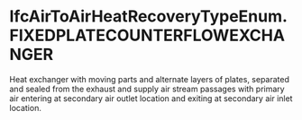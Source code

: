 IfcAirToAirHeatRecoveryTypeEnum.FIXEDPLATECOUNTERFLOWEXCHANGER
==============================================================
Heat exchanger with moving parts and alternate layers of plates, separated and
sealed from the exhaust and supply air stream passages with primary air
entering at secondary air outlet location and exiting at secondary air inlet
location.


